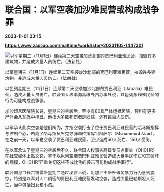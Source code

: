 # 联合国：以军空袭加沙难民营或构成战争罪

**2023-11-01 23:15**

**https://www.zaobao.com/realtime/world/story20231102-1447301**

![以军星期三（11月1日）连续第二天空袭加沙北部的贾巴利亚难民营，摧毁许多建筑物，并造成大量人员伤亡。（法新社）](https://static.zaobao.com/s3fs-public/styles/article_large_full/public/articles/2023/11/02/TOPSHOTS-TOPSHOT-PALESTINIAN-ISRAEL-CONFLICT-175228.jpg?itok=2xj6Uy60 "以军星期三（11月1日）连续第二天空袭加沙北部的贾巴利亚难民营，摧毁许多建筑物，并造成大量人员伤亡。（法新社）")

以军星期三（11月1日）连续第二天空袭加沙北部的贾巴利亚难民营，摧毁许多建筑物，并造成大量人员伤亡。（法新社）

以色列星期三（11月1日）连续第二天空袭加沙北部的贾巴利亚（Jabalia）难民营，造成大量人员伤亡。联合国人权事务高级专员办事处说，以色列轰炸难民营的行为可能构成战争罪。

加沙印尼医院院长说，星期三的空袭后，至少有80具尸体运抵医院，预料有更多尸体会从瓦砾中挖出。他指大多数死伤者是妇孺，还有数百人受伤。

以军承认此次空袭是他们所为，并指空袭打击了位于贾巴利亚难民营的哈马斯指挥与控制中心，击毙了哈马斯反坦克导弹单位指挥官阿萨尔（Muhammad A’sar）。在之前一天，以军也空袭了贾巴利亚难民营，至少造成50人死亡、150人受伤。

在以军承认了星期三的空袭后不久，联合国人权事务高级专员办事处（OHCHR）在社交媒体上贴文说，鉴于以色列空袭贾巴利亚难民营造成大量平民伤亡和其破坏的规模，OHCHR“严重关切这些不成比例的袭击可能构成战争罪行”。

联合国秘书长古特雷斯星期三通过发言人说，对加沙不断升级的暴力行为感到震惊，特别是以军对人口稠密的贾巴利亚难民营发动空袭，造成大量巴勒斯坦人死亡，当中包括妇女和小孩。